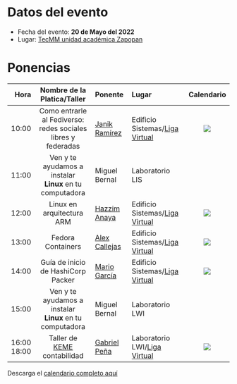 # Datos del evento

* Fecha del evento: **20 de Mayo del 2022**
* Lugar: [TecMM unidad académica Zapopan](https://goo.gl/maps/8fyaXKKnY9jaHaXB8)

# Ponencias

| Hora  | Nombre de la Platica/Taller | Ponente | Lugar | Calendario |
| ---:  |           :---:             | :---    | :---  |    :---:   |
| 10:00 | Como entrarle al Fediverso:<br> redes sociales libres y federadas | [Janik Ramírez](janikramirez.md)| Edificio Sistemas/[Liga Virtual](https://meet.google.com/irs-wfus-bzo) | <a target="_blank" href="https://calendar.google.com/event?action=TEMPLATE&amp;tmeid=MzgwMDhsYWwwZmwycWlscnR1NmxnY2hwNm8gY18zb2lmNGU0bnZzaTFjYWE5NGVqN3Y5NjA5Z0Bn&amp;tmsrc=c_3oif4e4nvsi1caa94ej7v9609g%40group.calendar.google.com"><img border="0" src="https://www.google.com/calendar/images/ext/gc_button1_es.gif"></a> |
| 11:00 | Ven y te ayudamos a instalar <br> **Linux** en tu computadora | Miguel Bernal | Laboratorio LIS | |
| 12:00 | Linux en arquitectura ARM | [Hazzim Anaya](HazzimAnaya.md) | Edificio Sistemas/[Liga Virtual](https://meet.google.com/irs-wfus-bzo) |<a target="_blank" href="https://calendar.google.com/event?action=TEMPLATE&amp;tmeid=NTM1cnA5dmo0OWp0dGJoNjM0cXRtYWpwMmcgY18zb2lmNGU0bnZzaTFjYWE5NGVqN3Y5NjA5Z0Bn&amp;tmsrc=c_3oif4e4nvsi1caa94ej7v9609g%40group.calendar.google.com"><img border="0" src="https://www.google.com/calendar/images/ext/gc_button1_es.gif"></a> |
| 13:00 | Fedora Containers | [Alex Callejas](alexcallejas.md) | Edificio Sistemas/[Liga Virtual](https://meet.google.com/irs-wfus-bzo)|<a target="_blank" href="https://calendar.google.com/event?action=TEMPLATE&amp;tmeid=MGV0aGtvOWplMHNrb2pxcDFtYmFqaGFtYXQgY18zb2lmNGU0bnZzaTFjYWE5NGVqN3Y5NjA5Z0Bn&amp;tmsrc=c_3oif4e4nvsi1caa94ej7v9609g%40group.calendar.google.com"><img border="0" src="https://www.google.com/calendar/images/ext/gc_button1_es.gif"></a> |
| 14:00 | Guía de inicio de HashiCorp Packer | [Mario García](MarioGarcia.md) | Edificio Sistemas/[Liga Virtual](https://meet.google.com/irs-wfus-bzo)| <a target="_blank" href="https://calendar.google.com/event?action=TEMPLATE&amp;tmeid=NTdyamF2cGs5bWwwaW92amZsNTRianYxZ3UgY18zb2lmNGU0bnZzaTFjYWE5NGVqN3Y5NjA5Z0Bn&amp;tmsrc=c_3oif4e4nvsi1caa94ej7v9609g%40group.calendar.google.com"><img border="0" src="https://www.google.com/calendar/images/ext/gc_button1_es.gif"></a>|
| 15:00 | Ven y te ayudamos a instalar <br> **Linux** en tu computadora | Miguel Bernal | Laboratorio LWI |
| 16:00 <br> 18:00 | Taller de [KEME](https://keme.sourceforge.io/) contabilidad | [Gabriel Peña](gabrielpena.md)| Laboratorio LWI/[Liga Virtual](https://meet.google.com/irs-wfus-bzo)| <a target="_blank" href="https://calendar.google.com/event?action=TEMPLATE&amp;tmeid=NGZ1amRoNWgyYnNiYnFnczAybWwxanFkdmwgY18zb2lmNGU0bnZzaTFjYWE5NGVqN3Y5NjA5Z0Bn&amp;tmsrc=c_3oif4e4nvsi1caa94ej7v9609g%40group.calendar.google.com"><img border="0" src="https://www.google.com/calendar/images/ext/gc_button1_es.gif"></a>|

Descarga el [calendario completo aquí](https://raw.githubusercontent.com/osstecmm/eventos/main/zapopan/FLISoL2022/FLISoLZapopan2022.ics)
